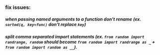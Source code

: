 ### fix issues:
##### when passing named arguments to a function don't rename (ex. `sorted(q, key=func)` don't replace `key`)
##### split comma separated import statements (ex. `from random import randrange, random` should become `from random import randrange as _` + `from random import random as __`).

